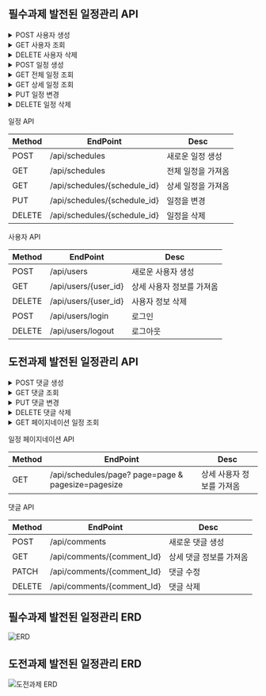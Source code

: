 ## 필수과제 발전된 일정관리 API

<details>
<summary>POST 사용자 생성</summary>
<div markdown="1">       

/api/users
- Request body

| 파라미터     |타입  |필수여부| 설명   |
|----------|------|------|------|
| username |String|O     | 작성자  |
| email    |String|O     | 이메일  |
| password |String|O     | 비밀번호 |
  ```json
  {
    "username": "작성자",
    "email" : "1234@email.com",
    "password" : "password"
 
}
  
  ```
-Example Response

| 파라미터       | 타입     |필수여부| 설명       |
|------------|--------|------|----------|
| user_id    | Long   |O     | 작성자 고유번호 |
| username | String |O     | 작성자      |
| email | String |O     | 이메일      |
| created_At | Date   |O     | 생성 날짜    |
| updated_At | Date |X     | 수정 날짜    |

```json
  {
    "user_id": 1,
    "username": "작성자" ,
    "content": "내용",
    "created_At": "2024-11-12",
    "updated_At": null
    }
```
</div>
</details>

<details>
<summary>GET 사용자 조회</summary>
<div markdown="1">       

/api/users/{user_id}
- Requset
 ```
  api/users/1 
  ```

| 파라미터    | 타입   |필수여부| 설명   |
|---------|------|------|------|
| user_id | Long |O     | 작성자 고유번호  |


-Example Response

| 파라미터       | 타입     |필수여부| 설명       |
|------------|--------|------|----------|
| user_id    | Long   |O     | 작성자 고유번호 |
| username | String |O     | 작성자      |
| email | String |O     | 이메일      |
| created_At | Date |O     | 생성 날짜    |
| updated_At | Date |X     | 수정 날짜    |

```json
  {
    "user_id": 1,
    "username": "작성자" ,
    "content": "내용",
    "created_At": "2024-11-12",
    "updated_At": null
}
```
</div>
</details>


<details>
<summary>DELETE 사용자 삭제</summary>
<div markdown="1">       

/api/users/{user_id}
- Requset
 ```
  api/users/1 
  ```

| 파라미터    | 타입   |필수여부| 설명   |
|---------|------|------|------|
| user_id | Long |O     | 작성자 고유번호  |


- Example response (성공)
```

```
- Example response (실패)

```
{
    "errorCode": 400,
    "message": "이미 삭제 되었거나 등록된 사용자가 아닙니다."
}
```
</div>
</details>




<details>
<summary>POST 일정 생성</summary>
<div markdown="1">       

/api/schedules
- Request body

| 파라미터     | 타입     |필수여부|설명  |
|----------|--------|-----|------|
| user_id  | Long   |O    |작성자 고유번호 |
| title    | String |O    |제목   |
| content  | String |O     |내용   |

  ```json
  {
    "userId": 1,
    "title": "제목",
    "content": "내용"
}
```
- Example Response

|파라미터| 타입     |필수여부|설명  |
|------|--------|------|------|
|schedule_id | Long   |O     |일정 고유번호  |
| user_id  | Long    |O     |작성자 고유번호 |
|title | String |O     |제목   |
|content  | String |O     |내용   |
|created_At| Date |O     |생성 날짜 |
|updated_At| Date |X     |수정 날짜 |

  ```json
  {
    "schedule_id": 1,
    "user_id": 1,
    "title" : "제목",
    "content": "내용",
    "created_At": "2024-11-06",
    "updated_At": null
    }
```
</div>
</details>

<details>
<summary>GET 전체 일정 조회</summary>
<div markdown="1">       

/api/schedules
- Requset

    ```
  api/schedules 
  ```

- Example response

|파라미터| 타입     |필수여부|설명  |
|------|--------|------|------|
|schedule_id | Long   |O     |일정 고유번호  |
| user_id  | Long    |O     |작성자 고유번호 |
|title | String |O     |제목   |
|content  | String |O     |내용   |
|created_At| Date |O     |생성 날짜 |
|updated_At| Date |X     |수정 날짜 |

  ```json
 [ 
  {
      "schedule_id": 1,
      "user_id": 1,
      "title" : "제목",
      "content": "내용",
      "created_At": "2024-11-12",
      "updated_At": null
    },
  {
    "schedule_id": 2,
    "user_id": 2,
    "title" : "제목2",
    "content": "내용2",
    "created_At": "2024-11-12",
    "updated_At": null
  }
]
```
</div>
</details>

<details>
<summary>GET 상세 일정 조회</summary>

<div markdown="1">       

/api/schedules/{schedule_id}
- Requset
 ```
  api/schedules/1 
  ```

 |파라미터| 타입  |필수여부|설명  |
 |------|-----|------|------|
 |schedule_id    | INT |O     |일정 고유번호  |

- Example Response (성공)

|파라미터| 타입     |필수여부|설명  |
|------|--------|------|------|
|schedule_id | Long   |O     |일정 고유번호  |
| user_id  | Long    |O     |작성자 고유번호 |
|title | String |O     |제목   |
|content  | String |O     |내용   |
|created_At| Date |O     |생성 날짜 |
|updated_At| Date |X     |수정 날짜 |

  ```json
  {
    "schedule_id": 1,
    "user_id": 1,
    "title" : "제목",
    "content": "내용",
    "created_At": "2024-11-12",
    "updated_At": null
    }
```

- Example response (실패)

```
{
    "errorCode": 400,
    "message": "올바른 ID값이 아닙니다."
}
```

</div>
</details>

<details>
<summary>PUT 일정 변경</summary>
<div markdown="1">       

/api/schedules/{schedule_id}

- Request
 ```
  api/schedules/1 
  ```

| 파라미터     | 타입     |필수여부|설명  |
|----------|--------|-----|------|
| title    | String |O    |제목   |
| content  | String |O     |내용   |

 ```json
  {
    "title" : "수정제목",
    "content": "수정내용"
}
```
- Example response (성공)

|파라미터| 타입     |필수여부|설명  |
|------|--------|------|------|
|schedule_id | Long   |O     |일정 고유번호  |
| user_id  | Long    |O     |작성자 고유번호 |
|title | String |O     |제목   |
|content  | String |O     |내용   |
|created_At| Date |O     |생성 날짜 |
|updated_At| Date |X     |수정 날짜 |

  ```json
  {
    "schedule_id": 1,
    "user_id": 1,
    "title" : "제목",
    "content": "내용",
    "created_At": "2024-11-12",
    "updated_At": "2024-11-12"
    }
```
</div>
</details>

<details>
<summary>DELETE 일정 삭제</summary>
<div markdown="1">       

/api/schedules/{schedule_id}
- Requset
 ```
  api/schedules/1 
  ```

|파라미터| 타입   |필수여부|설명  |
 |------|------|------|------|
|schedule_id    | Long |O     |일정 고유번호  |

- Example response (성공)
```

```
- Example response (실패)

```
{
    "errorCode": 401,
    "message": "비밀번호가 일치 하지 않습니다."
}
```
</div>
</details>

일정 API

|Method|EndPoint|Desc|
|------|---|---|
|POST|/api/schedules|새로운 일정 생성|
|GET|/api/schedules|전체 일정을 가져옴|
|GET|/api/schedules/{schedule_id}|상세 일정을 가져옴|
|PUT|/api/schedules/{schedule_id}|일정을 변경|
|DELETE|/api/schedules/{schedule_id}|일정을 삭제|

사용자 API

| Method | EndPoint             | Desc           |
|--------|----------------------|----------------|
| POST   | /api/users           | 새로운 사용자 생성     |
| GET    | /api/users/{user_id} | 상세 사용자 정보를 가져옴 |
| DELETE | /api/users/{user_id} | 사용자 정보 삭제      |
| POST   | /api/users/login     | 로그인            |
| DELETE | /api/users/logout    | 로그아웃           |



## 도전과제 발전된 일정관리 API

<details>
<summary>POST 댓글 생성</summary>
<div markdown="1">       

/api/users
- Request body

| 파라미터      | 타입     |필수여부| 설명        |
|-----------|--------|------|-----------|
| userId    | Long   |O     | 작성자 고유 번호 |
| scheduleId | Long   |O     | 일정 고유 번호  |
| content   | String |O     | 댓글        |
  ```json
  {
    "userId": 1,
    "scheduleId" : 1,
    "content" : "댓글입니다"
 
}
  
  ```
-Example Response

| 파라미터       | 타입     |필수여부| 설명        |
|------------|--------|------|-----------|
| commentId  | Long   |O     | 댓글 고유 번호  |
| userId     | Long   |O     | 작성자 고유 번호 |
| scheduleId | Long   |O     | 일정 고유번호   |
| content    | String |O     | 댓글        |
| created_At | Date   |X     | 등록 날짜     |

```json
  {
    "commentId": 1,
    "userId": 1,
    "scheduleId": 1,
    "content": "댓글입니다",
    "created_At": "2024-11-14"
    }
```
</div>
</details>

<details>
<summary>GET 댓글 조회</summary>
<div markdown="1">       

/api/comments/{comment_id}
- Requset
 ```
  api/comments/1 
  ```

| 파라미터      | 타입   |필수여부| 설명      |
|-----------|------|------|---------|
| commentId | Long |O     | 댓글 고유번호 |


-Example Response

| 파라미터       | 타입     |필수여부| 설명        |
|------------|--------|------|-----------|
| commentId  | Long   |O     | 댓글 고유 번호  |
| userId     | Long   |O     | 작성자 고유 번호 |
| scheduleId | Long   |O     | 일정 고유번호   |
| content    | String |O     | 댓글        |
| created_At | Date   |X     | 등록 날짜     |
| updated_At | Date |X     | 수정 날짜    |

```json
  {
    "commentId": 1,
    "userId": 1,
    "scheduleId": 1,
    "content": "댓글입니다",
    "created_At": "2024-11-14",
    "updated_At": null
    }
```
</div>
</details>

<details>
<summary>PUT 댓글 변경</summary>
<div markdown="1">       

/api/comments/{comment_id}

- Request
 ```
  api/comments/1 
  ```

| 파라미터     | 타입     |필수여부| 설명      |
|----------|--------|-----|---------|
| content   | String |O     | 댓글      |

 ```json
  {
    "content" : "수정 댓글"
}
```
- Example response (성공)

| 파라미터       | 타입     |필수여부| 설명        |
|------------|--------|------|-----------|
| commentId  | Long   |O     | 댓글 고유 번호  |
| userId     | Long   |O     | 작성자 고유 번호 |
| scheduleId | Long   |O     | 일정 고유번호   |
| content    | String |O     | 댓글        |
| created_At | Date   |X     | 등록 날짜     |
| updated_At | Date |X     | 수정 날짜    |

```json
  {
  "commentId": 1,
  "userId": 1,
  "scheduleId": 1,
  "content": "수정 댓글",
  "created_At": "2024-11-14",
  "updated_At": "2024-11-14"
}
```
</div>
</details>

<details>
<summary>DELETE 댓글 삭제</summary>
<div markdown="1">       

/api/comments/{comment_id}
- Requset
 ```
  api/comments/1 
  ```

| 파라미터      | 타입   |필수여부|설명  |
 |-----------|------|------|------|
| commentId | Long |O     |일정 고유번호  |

- Example response (성공)
```

```
- Example response (실패)

```
{
    "errorCode": 400,
    "message": "댓글이 삭제되지 않았습니다."
}
```
</div>
</details>

<details>
<summary>GET 페이지네이션 일정 조회</summary>
<div markdown="1">       

/api/schedules
- Requset

    ```
  api/schedules/page?page=페이지 번호 & pagesize=한 페이지당크기
  ```
  
|파라미터| 타입   |필수여부| 설명       |
|------|------|------|----------|
|page | INT  |O     | 페이지 번호   |
| pagesize  | INT |O     | 한 페이지당크기 |

- Example response

| 파라미터         | 타입     | 필수여부 | 설명     |
|--------------|--------|------|--------|
| title        | Long   | O    | 제목     |
| username     | String | O    | 작성자 이름 |
| content      | String | O    | 내용     |
| commentCount | INT    | O    | 댓글 수   |
| created_At   | Date   | O    | 생성 날짜  |
| updated_At   | Date   | O    | 수정 날짜  |

  ```json
 [ 
  {
      "title": "제목",
      "username": "이름",
      "content" : "내용",
      "commentCount": 12,
      "created_At": "2024-11-12",
      "updated_At": "2024-11-13"
    },
  {
    "title": "제목",
    "username": "이름",
    "content" : "내용",
    "commentCount": 12,
    "created_At": "2024-11-12",
    "updated_At": "2024-11-12"
  }
]
```
</div>
</details>

일정 페이지네이션 API

| Method | EndPoint                                           | Desc           |
|--------|----------------------------------------------------|----------------|
| GET    | /api/schedules/page? page=page & pagesize=pagesize | 상세 사용자 정보를 가져옴 |


댓글 API

| Method | EndPoint                   | Desc          |
|--------|----------------------------|---------------|
| POST   | /api/comments              | 새로운 댓글 생성     |
| GET    | /api/comments/{comment_Id} | 상세 댓글 정보를 가져옴 |
| PATCH  | /api/comments/{comment_Id}      | 댓글 수정         |
| DELETE | /api/comments/{comment_Id}    | 댓글 삭제         |



## 필수과제 발전된 일정관리 ERD

![ERD](https://github.com/user-attachments/assets/b32d9989-e838-4bf3-bcf6-d50feb03e967)


## 도전과제 발전된 일정관리 ERD
![도전과제 ERD](https://github.com/user-attachments/assets/dd5d372a-e72e-4369-8445-b92c0f7a506c)


